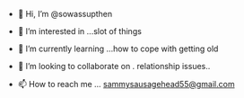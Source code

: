 - 👋 Hi, I’m @sowassupthen
- 👀 I’m interested in ...slot of things
- 🌱 I’m currently learning ...how to cope with getting old

- 💞️ I’m looking to collaborate on . relationship issues..
- 📫 How to reach me ... sammysausagehead55@gmail.com

<!---
sowassupthen/sowassupthen is a ✨ special ✨ repository because its `README.md` (this file) appears on your GitHub profile.
You can click the Preview link to take a look at your changes.
--->
